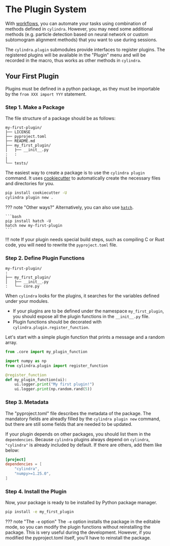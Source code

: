 # The Plugin System

With [workflows](workflows.md), you can automate your tasks using combination of
methods defined in `cylindra`. However, you may need some additional methods (e.g.
particle detection based on neural network or custom subtomogram alignment methods) that
you want to use during sessions.

The `cylindra.plugin` submodules provide interfaces to register plugins. The registered
plugins will be available in the "Plugin" menu and will be recorded in the macro, thus
works as other methods in `cylindra`.

## Your First Plugin

Plugins must be defined in a python package, as they must be importable by the
`from XXX import YYY` statement.

### Step 1. Make a Package

The file structure of a package should be as follows:

```
my-first-plugin/
├── LICENSE
├── pyproject.toml
├── README.md
├── my_first_plugin/
│   ├── __init__.py
:   :
│
└── tests/
```

The easiest way to create a package is to use the `cylindra plugin` command. It uses
[cookiecutter](https://github.com/cookiecutter/cookiecutter) to automatically create the
necessary files and directories for you.

```bash
pip install cookiecutter -U
cylindra plugin new .
```

??? note "Other ways?"
    Alternatively, you can also use [`hatch`](https://hatch.pypa.io/latest/).

    ```bash
    pip install hatch -U
    hatch new my-first-plugin
    ```

!!! note
    If your plugin needs special build steps, such as compiling C or Rust code, you will
    need to rewrite the `pyproject.toml` file.

### Step 2. Define Plugin Functions

```
my-first-plugin/
:
├── my_first_plugin/
│   ├── __init__.py
:   └── core.py
```

When `cylindra` looks for the plugins, it searches for the variables defined under your
modules.

- If your plugins are to be defined under the namespace `my_first_plugin`, you should
  expose all the plugin functions in the `__init__.py` file.
- Plugin functions should be decorated with `cylindra.plugin.register_function`.

Let's start with a simple plugin function that prints a message and a random array.

``` python title="my_first_plugin/__init__.py"
from .core import my_plugin_function
```

``` python title="my_first_plugin/core.py"
import numpy as np
from cylindra.plugin import register_function

@register_function
def my_plugin_function(ui):
    ui.logger.print("My first plugin!")
    ui.logger.print(np.random.rand(5))
```

### Step 3. Metadata

The "pyproject.toml" file describes the metadata of the package. The mandatory fields
are alreadly filled by the `cylindra plugin new` command, but there are still some
fields that are needed to be updated.

If your plugin depends on other packages, you should list them in the `dependencies`.
Because `cylindra` plugins always depend on `cylindra`, `"cylindra"` is already included
by default. If there are others, add them like below:

```toml
[project]
dependencies = [
    "cylindra",
    "numpy>=1.25.0",
]
```

### Step 4. Install the Plugin

Now, your package is ready to be installed by Python package manager.

```bash
pip install -e my_first_plugin
```

??? note "The `-e` option"
    The `-e` option installs the package in the editable mode, so you can modify the
    plugin functions without reinstalling the package. This is very useful during the
    development. However, if you modified the pyproject.toml itself, you'll have to
    reinstall the package.
